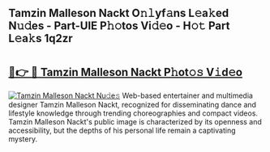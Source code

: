 ## Tamzin Malleson Nackt O𝚗𝚕yf𝚊ns L𝚎a𝚔ed N𝚞𝚍es - Part-UIE P𝚑𝚘tos Vi𝚍𝚎o - H𝚘𝚝 Part L𝚎a𝚔s 1q2zr

# <h2><a href="http://kff0nhk.oniu.top/?m=Tamzin+Malleson+Nackt">🔗👉 🔴 Tamzin Malleson Nackt P𝚑ot𝚘𝚜 V𝚒d𝚎o</a></h2>

[![Tamzin Malleson Nackt Nu𝚍e𝚜](https://i.imgur.com/0qMVB7G.gif)](http://kff0nhk.oniu.top/?m=Tamzin+Malleson+Nackt)
Web-based entertainer and multimedia designer Tamzin Malleson Nackt, recognized for disseminating dance and lifestyle knowledge through trending choreographies and compact videos. Tamzin Malleson Nackt's public image is characterized by its openness and accessibility, but the depths of his personal life remain a captivating mystery.  
